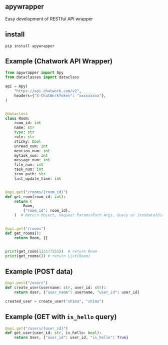 ## apywrapper

Easy development of RESTful API wrapper


## install

```
pip install apywrapper
```


## Example (Chatwork API Wrapper)

```python
from apywrapper import Apy
from dataclasses import dataclass

api = Apy(
    "https://api.chatwork.com/v2",
    headers={"X-ChatWorkToken": "xxxxxxxxx"},
)


@dataclass
class Room:
    room_id: int
    name: str
    type: str
    role: str
    sticky: bool
    unread_num: int
    mention_num: int
    mytask_num: int
    message_num: int
    file_num: int
    task_num: int
    icon_path: str
    last_update_time: int


@api.get("/rooms/{room_id}")
def get_room(room_id: int):
    return (
        Room,
        {"room_id": room_id},
    )  # Return Object, Request Params(Path Args, Query or JsonData(Dict))


@api.get("/rooms")
def get_rooms():
    return Room, {}


print(get_room(113377551))  # return Room
print(get_rooms()) # return List[Room]

```

## Example (POST data)
```python
@api.post("/users")
def create_user(username: str, user_id: str):
    return User, {"user_name": username, "user_id": user_id}

created_user = create_user("sh1ma", "sh1ma")
```

## Example (GET with `is_hello` query)
```python
@api.get("/users/{user_id}")
def get_user(user_id: str, is_hello: bool):
    return User, {"user_id": user_id, "is_hello": True}
```

